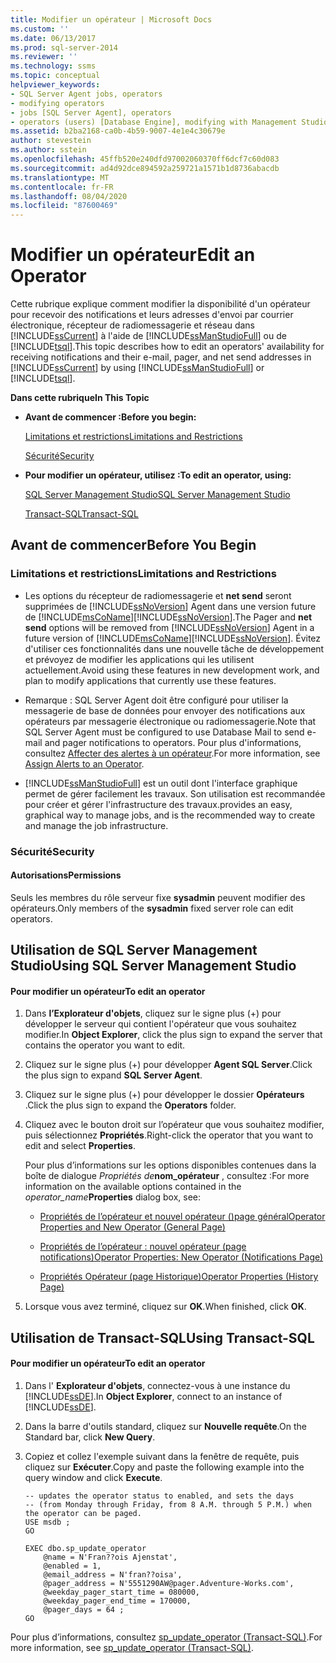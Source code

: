 ```yaml
---
title: Modifier un opérateur | Microsoft Docs
ms.custom: ''
ms.date: 06/13/2017
ms.prod: sql-server-2014
ms.reviewer: ''
ms.technology: ssms
ms.topic: conceptual
helpviewer_keywords:
- SQL Server Agent jobs, operators
- modifying operators
- jobs [SQL Server Agent], operators
- operators (users) [Database Engine], modifying with Management Studio
ms.assetid: b2ba2168-ca0b-4b59-9007-4e1e4c30679e
author: stevestein
ms.author: sstein
ms.openlocfilehash: 45ffb520e240dfd97002060370ff6dcf7c60d083
ms.sourcegitcommit: ad4d92dce894592a259721a1571b1d8736abacdb
ms.translationtype: MT
ms.contentlocale: fr-FR
ms.lasthandoff: 08/04/2020
ms.locfileid: "87600469"
---
```

# <a name="edit-an-operator"></a><span data-ttu-id="70370-102">Modifier un opérateur</span><span class="sxs-lookup"><span data-stu-id="70370-102">Edit an Operator</span></span>
  <span data-ttu-id="70370-103">Cette rubrique explique comment modifier la disponibilité d'un opérateur pour recevoir des notifications et leurs adresses d'envoi par courrier électronique, récepteur de radiomessagerie et réseau dans [!INCLUDE[ssCurrent](../../includes/sscurrent-md.md)] à l'aide de [!INCLUDE[ssManStudioFull](../../includes/ssmanstudiofull-md.md)] ou de [!INCLUDE[tsql](../../includes/tsql-md.md)].</span><span class="sxs-lookup"><span data-stu-id="70370-103">This topic describes how to edit an operators' availability for receiving notifications and their e-mail, pager, and net send addresses in [!INCLUDE[ssCurrent](../../includes/sscurrent-md.md)] by using [!INCLUDE[ssManStudioFull](../../includes/ssmanstudiofull-md.md)] or [!INCLUDE[tsql](../../includes/tsql-md.md)].</span></span>  
  
 <span data-ttu-id="70370-104">**Dans cette rubrique**</span><span class="sxs-lookup"><span data-stu-id="70370-104">**In This Topic**</span></span>  
  
-   <span data-ttu-id="70370-105">**Avant de commencer :**</span><span class="sxs-lookup"><span data-stu-id="70370-105">**Before you begin:**</span></span>  
  
     [<span data-ttu-id="70370-106">Limitations et restrictions</span><span class="sxs-lookup"><span data-stu-id="70370-106">Limitations and Restrictions</span></span>](#Restrictions)  
  
     [<span data-ttu-id="70370-107">Sécurité</span><span class="sxs-lookup"><span data-stu-id="70370-107">Security</span></span>](#Security)  
  
-   <span data-ttu-id="70370-108">**Pour modifier un opérateur, utilisez :**</span><span class="sxs-lookup"><span data-stu-id="70370-108">**To edit an operator, using:**</span></span>  
  
     [<span data-ttu-id="70370-109">SQL Server Management Studio</span><span class="sxs-lookup"><span data-stu-id="70370-109">SQL Server Management Studio</span></span>](#SSMSProcedure)  
  
     [<span data-ttu-id="70370-110">Transact-SQL</span><span class="sxs-lookup"><span data-stu-id="70370-110">Transact-SQL</span></span>](#TsqlProcedure)  
  
##  <a name="before-you-begin"></a><a name="BeforeYouBegin"></a> <span data-ttu-id="70370-111">Avant de commencer</span><span class="sxs-lookup"><span data-stu-id="70370-111">Before You Begin</span></span>  
  
###  <a name="limitations-and-restrictions"></a><a name="Restrictions"></a> <span data-ttu-id="70370-112">Limitations et restrictions</span><span class="sxs-lookup"><span data-stu-id="70370-112">Limitations and Restrictions</span></span>  
  
-   <span data-ttu-id="70370-113">Les options du récepteur de radiomessagerie et **net send** seront supprimées de [!INCLUDE[ssNoVersion](../../includes/ssnoversion-md.md)] Agent dans une version future de [!INCLUDE[msCoName](../../includes/msconame-md.md)][!INCLUDE[ssNoVersion](../../includes/ssnoversion-md.md)].</span><span class="sxs-lookup"><span data-stu-id="70370-113">The Pager and **net send** options will be removed from [!INCLUDE[ssNoVersion](../../includes/ssnoversion-md.md)] Agent in a future version of [!INCLUDE[msCoName](../../includes/msconame-md.md)][!INCLUDE[ssNoVersion](../../includes/ssnoversion-md.md)].</span></span> <span data-ttu-id="70370-114">Évitez d'utiliser ces fonctionnalités dans une nouvelle tâche de développement et prévoyez de modifier les applications qui les utilisent actuellement.</span><span class="sxs-lookup"><span data-stu-id="70370-114">Avoid using these features in new development work, and plan to modify applications that currently use these features.</span></span>  
  
-   <span data-ttu-id="70370-115">Remarque : SQL Server Agent doit être configuré pour utiliser la messagerie de base de données pour envoyer des notifications aux opérateurs par messagerie électronique ou radiomessagerie.</span><span class="sxs-lookup"><span data-stu-id="70370-115">Note that SQL Server Agent must be configured to use Database Mail to send e-mail and pager notifications to operators.</span></span> <span data-ttu-id="70370-116">Pour plus d'informations, consultez [Affecter des alertes à un opérateur](assign-alerts-to-an-operator.md).</span><span class="sxs-lookup"><span data-stu-id="70370-116">For more information, see [Assign Alerts to an Operator](assign-alerts-to-an-operator.md).</span></span>  
  
-   [!INCLUDE[ssManStudioFull](../../includes/ssmanstudiofull-md.md)] <span data-ttu-id="70370-117">est un outil dont l'interface graphique permet de gérer facilement les travaux. Son utilisation est recommandée pour créer et gérer l'infrastructure des travaux.</span><span class="sxs-lookup"><span data-stu-id="70370-117">provides an easy, graphical way to manage jobs, and is the recommended way to create and manage the job infrastructure.</span></span>  
  
###  <a name="security"></a><a name="Security"></a> <span data-ttu-id="70370-118">Sécurité</span><span class="sxs-lookup"><span data-stu-id="70370-118">Security</span></span>  
  
####  <a name="permissions"></a><a name="Permissions"></a> <span data-ttu-id="70370-119">Autorisations</span><span class="sxs-lookup"><span data-stu-id="70370-119">Permissions</span></span>  
 <span data-ttu-id="70370-120">Seuls les membres du rôle serveur fixe **sysadmin** peuvent modifier des opérateurs.</span><span class="sxs-lookup"><span data-stu-id="70370-120">Only members of the **sysadmin** fixed server role can edit operators.</span></span>  
  
##  <a name="using-sql-server-management-studio"></a><a name="SSMSProcedure"></a> <span data-ttu-id="70370-121">Utilisation de SQL Server Management Studio</span><span class="sxs-lookup"><span data-stu-id="70370-121">Using SQL Server Management Studio</span></span>  
  
#### <a name="to-edit-an-operator"></a><span data-ttu-id="70370-122">Pour modifier un opérateur</span><span class="sxs-lookup"><span data-stu-id="70370-122">To edit an operator</span></span>  
  
1.  <span data-ttu-id="70370-123">Dans **l’Explorateur d'objets**, cliquez sur le signe plus (+) pour développer le serveur qui contient l'opérateur que vous souhaitez modifier.</span><span class="sxs-lookup"><span data-stu-id="70370-123">In **Object Explorer**, click the plus sign to expand the server that contains the operator you want to edit.</span></span>  
  
2.  <span data-ttu-id="70370-124">Cliquez sur le signe plus (+) pour développer **Agent SQL Server**.</span><span class="sxs-lookup"><span data-stu-id="70370-124">Click the plus sign to expand **SQL Server Agent**.</span></span>  
  
3.  <span data-ttu-id="70370-125">Cliquez sur le signe plus (+) pour développer le dossier **Opérateurs** .</span><span class="sxs-lookup"><span data-stu-id="70370-125">Click the plus sign to expand the **Operators** folder.</span></span>  
  
4.  <span data-ttu-id="70370-126">Cliquez avec le bouton droit sur l’opérateur que vous souhaitez modifier, puis sélectionnez **Propriétés**.</span><span class="sxs-lookup"><span data-stu-id="70370-126">Right-click the operator that you want to edit and select **Properties**.</span></span>  
  
     <span data-ttu-id="70370-127">Pour plus d’informations sur les options disponibles contenues dans la boîte de dialogue _Propriétés de_**nom_opérateur** , consultez :</span><span class="sxs-lookup"><span data-stu-id="70370-127">For more information on the available options contained in the _operator_name_**Properties** dialog box, see:</span></span>  
  
    -   [<span data-ttu-id="70370-128">Propriétés de l’opérateur et nouvel opérateur &#40;&#41;page général</span><span class="sxs-lookup"><span data-stu-id="70370-128">Operator Properties and New Operator &#40;General Page&#41;</span></span>](../../integration-services/general-page-of-integration-services-designers-options.md)  
  
    -   [<span data-ttu-id="70370-129">Propriétés de l’opérateur : nouvel opérateur &#40;page notifications&#41;</span><span class="sxs-lookup"><span data-stu-id="70370-129">Operator Properties: New Operator &#40;Notifications Page&#41;</span></span>](operator-properties-new-operator-notifications-page.md)  
  
    -   [<span data-ttu-id="70370-130">Propriétés Opérateur &#40;page Historique&#41;</span><span class="sxs-lookup"><span data-stu-id="70370-130">Operator Properties &#40;History Page&#41;</span></span>](operator-properties-history-page.md)  
  
5.  <span data-ttu-id="70370-131">Lorsque vous avez terminé, cliquez sur **OK**.</span><span class="sxs-lookup"><span data-stu-id="70370-131">When finished, click **OK**.</span></span>  
  
##  <a name="using-transact-sql"></a><a name="TsqlProcedure"></a> <span data-ttu-id="70370-132">Utilisation de Transact-SQL</span><span class="sxs-lookup"><span data-stu-id="70370-132">Using Transact-SQL</span></span>  
  
#### <a name="to-edit-an-operator"></a><span data-ttu-id="70370-133">Pour modifier un opérateur</span><span class="sxs-lookup"><span data-stu-id="70370-133">To edit an operator</span></span>  
  
1.  <span data-ttu-id="70370-134">Dans l' **Explorateur d'objets**, connectez-vous à une instance du [!INCLUDE[ssDE](../../includes/ssde-md.md)].</span><span class="sxs-lookup"><span data-stu-id="70370-134">In **Object Explorer**, connect to an instance of [!INCLUDE[ssDE](../../includes/ssde-md.md)].</span></span>  
  
2.  <span data-ttu-id="70370-135">Dans la barre d'outils standard, cliquez sur **Nouvelle requête**.</span><span class="sxs-lookup"><span data-stu-id="70370-135">On the Standard bar, click **New Query**.</span></span>  
  
3.  <span data-ttu-id="70370-136">Copiez et collez l'exemple suivant dans la fenêtre de requête, puis cliquez sur **Exécuter**.</span><span class="sxs-lookup"><span data-stu-id="70370-136">Copy and paste the following example into the query window and click **Execute**.</span></span>  
  
    ```  
    -- updates the operator status to enabled, and sets the days   
    -- (from Monday through Friday, from 8 A.M. through 5 P.M.) when the operator can be paged.   
    USE msdb ;  
    GO  
  
    EXEC dbo.sp_update_operator   
        @name = N'Fran??ois Ajenstat',  
        @enabled = 1,  
        @email_address = N'fran??oisa',  
        @pager_address = N'5551290AW@pager.Adventure-Works.com',  
        @weekday_pager_start_time = 080000,  
        @weekday_pager_end_time = 170000,  
        @pager_days = 64 ;  
    GO  
    ```  
  
 <span data-ttu-id="70370-137">Pour plus d’informations, consultez [sp_update_operator &#40;Transact-SQL&#41;](/sql/relational-databases/system-stored-procedures/sp-update-operator-transact-sql).</span><span class="sxs-lookup"><span data-stu-id="70370-137">For more information, see [sp_update_operator &#40;Transact-SQL&#41;](/sql/relational-databases/system-stored-procedures/sp-update-operator-transact-sql).</span></span>  
  
  
